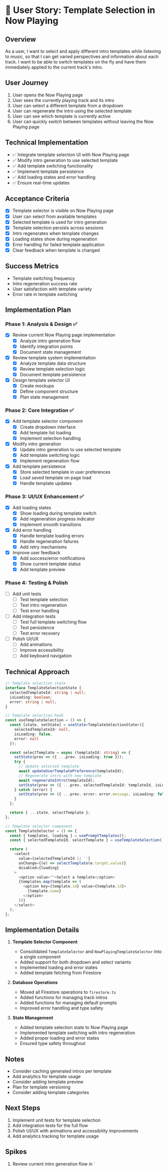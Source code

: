# 🎵 User Story: Template Selection in Now Playing

## Overview
As a user, I want to select and apply different intro templates while listening to music, so that I can get varied perspectives and information about each track. I want to be able to switch templates on the fly and have them immediately applied to the current track's intro.

## User Journey
1. User opens the Now Playing page
2. User sees the currently playing track and its intro
3. User can select a different template from a dropdown
4. User can regenerate the intro using the selected template
5. User can see which template is currently active
6. User can quickly switch between templates without leaving the Now Playing page

## Technical Implementation
- ✅ Integrate template selection UI with Now Playing page
- ✅ Modify intro generation to use selected template
- ✅ Add template switching functionality
- ✅ Implement template persistence
- ✅ Add loading states and error handling
- ✅ Ensure real-time updates

## Acceptance Criteria
- [x] Template selector is visible on Now Playing page
- [x] User can select from available templates
- [x] Selected template is used for intro generation
- [x] Template selection persists across sessions
- [x] Intro regenerates when template changes
- [x] Loading states show during regeneration
- [x] Error handling for failed template application
- [x] Clear feedback when template is changed

## Success Metrics
- Template switching frequency
- Intro regeneration success rate
- User satisfaction with template variety
- Error rate in template switching

## Implementation Plan

### Phase 1: Analysis & Design ✅
- [x] Review current Now Playing page implementation
  - [x] Analyze intro generation flow
  - [x] Identify integration points
  - [x] Document state management
- [x] Review template system implementation
  - [x] Analyze template data structure
  - [x] Review template selection logic
  - [x] Document template persistence
- [x] Design template selector UI
  - [x] Create mockups
  - [x] Define component structure
  - [x] Plan state management

### Phase 2: Core Integration ✅
- [x] Add template selector component
  - [x] Create dropdown interface
  - [x] Add template list loading
  - [x] Implement selection handling
- [x] Modify intro generation
  - [x] Update intro generation to use selected template
  - [x] Add template switching logic
  - [x] Implement regeneration flow
- [x] Add template persistence
  - [x] Store selected template in user preferences
  - [x] Load saved template on page load
  - [x] Handle template updates

### Phase 3: UI/UX Enhancement ✅
- [x] Add loading states
  - [x] Show loading during template switch
  - [x] Add regeneration progress indicator
  - [x] Implement smooth transitions
- [x] Add error handling
  - [x] Handle template loading errors
  - [x] Handle regeneration failures
  - [x] Add retry mechanisms
- [x] Improve user feedback
  - [x] Add success/error notifications
  - [x] Show current template status
  - [x] Add template preview

### Phase 4: Testing & Polish
- [ ] Add unit tests
  - [ ] Test template selection
  - [ ] Test intro regeneration
  - [ ] Test error handling
- [ ] Add integration tests
  - [ ] Test full template switching flow
  - [ ] Test persistence
  - [ ] Test error recovery
- [ ] Polish UI/UX
  - [ ] Add animations
  - [ ] Improve accessibility
  - [ ] Add keyboard navigation

## Technical Approach
```typescript
// Template selection state
interface TemplateSelectionState {
  selectedTemplateId: string | null;
  isLoading: boolean;
  error: string | null;
}

// Template selection hook
const useTemplateSelection = () => {
  const [state, setState] = useState<TemplateSelectionState>({
    selectedTemplateId: null,
    isLoading: false,
    error: null
  });

  const selectTemplate = async (templateId: string) => {
    setState(prev => ({ ...prev, isLoading: true }));
    try {
      // Update selected template
      await updateUserTemplatePreference(templateId);
      // Regenerate intro with new template
      await regenerateIntro(templateId);
      setState(prev => ({ ...prev, selectedTemplateId: templateId, isLoading: false }));
    } catch (error) {
      setState(prev => ({ ...prev, error: error.message, isLoading: false }));
    }
  };

  return { ...state, selectTemplate };
};

// Template selector component
const TemplateSelector = () => {
  const { templates, loading } = usePromptTemplates();
  const { selectedTemplateId, selectTemplate } = useTemplateSelection();

  return (
    <select 
      value={selectedTemplateId || ''} 
      onChange={(e) => selectTemplate(e.target.value)}
      disabled={loading}
    >
      <option value="">Select a template</option>
      {templates.map(template => (
        <option key={template.id} value={template.id}>
          {template.name}
        </option>
      ))}
    </select>
  );
};
```

## Implementation Details
1. **Template Selector Component**
   - Consolidated `TemplateSelector` and `NowPlayingTemplateSelector` into a single component
   - Added support for both dropdown and select variants
   - Implemented loading and error states
   - Added template fetching from Firestore

2. **Database Operations**
   - Moved all Firestore operations to `firestore.ts`
   - Added functions for managing track intros
   - Added functions for managing default prompts
   - Improved error handling and type safety

3. **State Management**
   - Added template selection state to Now Playing page
   - Implemented template switching with intro regeneration
   - Added proper loading and error states
   - Ensured type safety throughout

## Notes
- Consider caching generated intros per template
- Add analytics for template usage
- Consider adding template preview
- Plan for template versioning
- Consider adding template categories

## Next Steps
1. Implement unit tests for template selection
2. Add integration tests for the full flow
3. Polish UI/UX with animations and accessibility improvements
4. Add analytics tracking for template usage

## Spikes
1. Review current intro generation flow in `